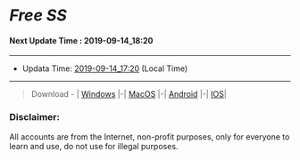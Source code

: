 
# *Free SS*

#### Next Update Time : 2019-09-14_18:20

---
* Updata Time: [2019-09-14_17:20](https://github.com/Geek-007/free-SS/blob/master/2019-09-14_17:20_FreeSS.txt) (Local Time)
---

> Download - | [Windows](https://github.com/shadowsocks/shadowsocks-windows/releases) |-| [MacOS](https://github.com/shadowsocks/shadowsocks-iOS/releases) |-| [Android](https://github.com/shadowsocks/shadowsocks-android/releases) |-| [IOS](https://itunes.apple.com/us/)|

### Disclaimer:
All accounts are from the Internet, non-profit purposes, only for everyone to learn and use, do not use for illegal purposes.
<br>
